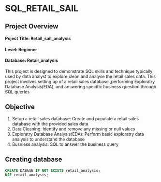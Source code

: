 # SQL_RETAIL_SAIL

## Project Overview
<h4>Poject Title: Retail_sail_analysis</h4>
<h4>Level: Beginner</h4>
<h4>Database: Retail_analysis</h4>
<p>This project is designed to demonstrate SQL skills and technique typically used by data analyst to explore,clean and analyse the retail sales data.
This project involves setting up of a retail sales database ,performing Exploratry Database Analysis(EDA), and answering specific business question through 
SQL queries</p>


## Objective
<ol>
  <li>Setup a retail sales database: Create and populate a retail sales database with the provided sales data</li>
  <li>Data Cleaning: Identify and remove any missing or null values </li>
  <li>Exploratry Database Analysis(EDA): Perform basic exploratry data analysis to understand the database</li>
  <li>Busniess analysis: SQL to answer the business query</li>
</ol>

## Creating database 
```SQL
CREATE DABASE IF NOT EXISTS retail_analysis;
USE retail_analysis;
